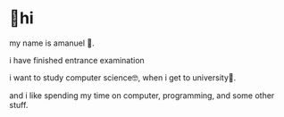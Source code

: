 # 👋hi

my name is amanuel 🙂.

i have finished entrance examination

i want to study computer science🤓, when i get to university🙂. 

and i like spending my time on computer, programming, and some other stuff.
